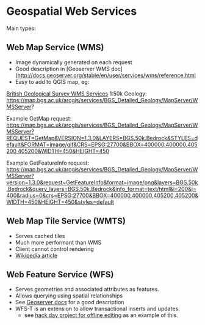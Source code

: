 # Geospatial Web Services
Main types:

## Web Map Service (WMS)
* Image dynamically generated on each request
* Good description in [Geoserver WMS doc](http://docs.geoserver.org/stable/en/user/services/wms/reference.html
* Easy to add to QGIS map, eg:

[British Geological Survey WMS Services](http://www.bgs.ac.uk/data/services/digmap50wms.html)
1:50k Geology:  https://map.bgs.ac.uk/arcgis/services/BGS_Detailed_Geology/MapServer/WMSServer?

Example GetMap request: https://map.bgs.ac.uk/arcgis/services/BGS_Detailed_Geology/MapServer/WMSServer?REQUEST=GetMap&VERSION=1.3.0&LAYERS=BGS.50k.Bedrock&STYLES=default&FORMAT=image/gif&CRS=EPSG:27700&BBOX=400000,400000,405200,405200&WIDTH=450&HEIGHT=450

Example GetFeatureInfo request: https://map.bgs.ac.uk/arcgis/services/BGS_Detailed_Geology/MapServer/WMSServer?version=1.3.0&request=GetFeatureInfo&format=image/png&layers=BGS.50k.Bedrock&query_layers=BGS.50k.Bedrock&info_format=text/html&i=200&j=400&radius=0&crs=EPSG:27700&BBOX=400000,400000,405200,405200&WIDTH=450&HEIGHT=450&styles=default

## Web Map Tile Service (WMTS)
* Serves cached tiles
* Much more performant than WMS
* Client cannot control rendering
* [Wikipedia article](https://en.wikipedia.org/wiki/Web_Map_Tile_Service)

## Web Feature Service (WFS)
* Serves geometries and associated attributes as features.
* Allows querying using spatial relationships
* See [Geoserver docs](http://docs.geoserver.org/latest/en/user/services/wfs/) for a good description
* WFS-T is an extension to allow transactional inserts and updates.
	* see [hack day project for offline editing](https://github.com/mike-gill/openlayers-offline) as an example of this.



